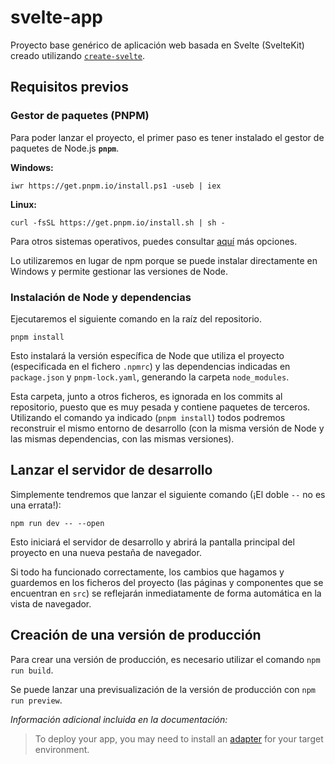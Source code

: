 # svelte-app

Proyecto base genérico de aplicación web basada en Svelte (SvelteKit) creado utilizando [`create-svelte`](https://github.com/sveltejs/kit/tree/main/packages/create-svelte).

## Requisitos previos

### Gestor de paquetes (PNPM)

Para poder lanzar el proyecto, el primer paso es tener instalado el gestor de paquetes de Node.js **```pnpm```**.

**Windows:**

```
iwr https://get.pnpm.io/install.ps1 -useb | iex
```

**Linux:**

```
curl -fsSL https://get.pnpm.io/install.sh | sh -
```

Para otros sistemas operativos, puedes consultar [aquí](https://pnpm.io/es/installation) más opciones.

Lo utilizaremos en lugar de npm porque se puede instalar directamente en Windows y permite gestionar las versiones de Node.


### Instalación de Node y dependencias

Ejecutaremos el siguiente comando en la raíz del repositorio. 

```
pnpm install
```

Esto instalará la versión específica de Node que utiliza el proyecto (especificada en el fichero ```.npmrc```) y las dependencias indicadas en ```package.json``` y ```pnpm-lock.yaml```, generando la carpeta ```node_modules```.

Esta carpeta, junto a otros ficheros, es ignorada en los commits al repositorio, puesto que es muy pesada y contiene paquetes de terceros. Utilizando el comando ya indicado (```pnpm install```) todos podremos reconstruir el mismo entorno de desarrollo (con la misma versión de Node y las mismas dependencias, con las mismas versiones).


## Lanzar el servidor de desarrollo

Simplemente tendremos que lanzar el siguiente comando (¡El doble ```--``` no es una errata!):

```
npm run dev -- --open
```

Esto iniciará el servidor de desarrollo y abrirá la pantalla principal del proyecto en una nueva pestaña de navegador.

Si todo ha funcionado correctamente, los cambios que hagamos y guardemos en los ficheros del proyecto (las páginas y componentes que se encuentran en ```src```) se reflejarán inmediatamente de forma automática en la vista de navegador.


## Creación de una versión de producción

Para crear una versión de producción, es necesario utilizar el comando ```npm run build```.

Se puede lanzar una previsualización de la versión de producción con `npm run preview`.

*Información adicional incluida en la documentación:*
> To deploy your app, you may need to install an [adapter](https://kit.svelte.dev/docs/adapters) for your target environment.
